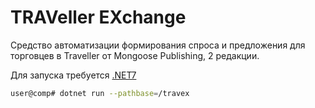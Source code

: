 # TRAVeller EXchange

Средство автоматизации формирования спроса и предложения для торговцев в Traveller от Mongoose Publishing, 2 редакции.

Для запуска требуется [.NET7](https://dotnet.microsoft.com/en-us/download)
```bash
user@comp# dotnet run --pathbase=/travex 
```
